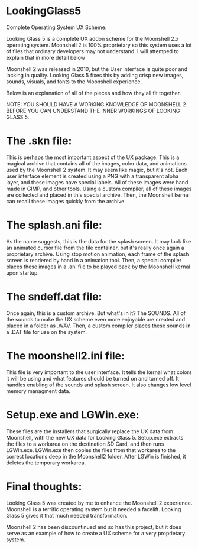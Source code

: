 # LookingGlass5
Complete Operating System UX Scheme.

Looking Glass 5 is a complete UX addon scheme for the Moonshell 2.x operating system. Moonshell 2 is 100% proprietary so this
system uses a lot of files that ordinary developers may not understand. I will attemped to explain that in more detail below

Moonshell 2 was released in 2010, but the User interface is quite poor and lacking in quality. Looking Glass 5 fixes this by
adding crisp new images, sounds, visuals, and fonts to the Moonshell experience.

Below is an explanation of all of the pieces and how they all fit together.

NOTE: YOU SHOULD HAVE A WORKING KNOWLEDGE OF MOONSHELL 2 BEFORE YOU CAN UNDERSTAND THE INNER WORKINGS OF LOOKING GLASS 5.

# The .skn file:

This is perhaps the most important aspect of the UX package. This is a magical archive that contains all of the images, color 
data, and animations used by the Moonshell 2 system. It may seem like magic, but it's not. Each user interface element is created using a PNG with a transparent alpha layer, and these images have special labels. All of these images were hand made in GIMP, and other tools. Using a custom compiler, all of these images are collected and placed in this special archive. Then, the Moonshell kernal can recall these images quickly from the archive. 

# The splash.ani file:

As the name suggests, this is the data for the splash screen. It may look like an animated cursor file from the file container, but it's really once again a proprietary archive. Using stop motion animation, each frame of the splash screen is rendered by hand in a animation tool. Then, a special compiler places these images in a .ani file to be played back by the Moonshell kernal upon startup.

# The sndeff.dat file:

Once again, this is a custom archive. But what's in it? The SOUNDS. All of the sounds to make the UX scheme even more enjoyable are created and placed in a folder as .WAV. Then, a custom compiler places these sounds in a .DAT file for use on the system.


# The moonshell2.ini file:

This file is very important to the user interface. It tells the kernal what colors it will be using and what features should be turned on and turned off. It handles enabling of the sounds and splash screen. It also changes low level memory managment data.


# Setup.exe and LGWin.exe:

These files are the installers that surgically replace the UX data from Moonshell, with the new UX data for Looking Glass 5. Setup.exe extracts the files to a workarea on the destination SD Card, and then runs LGWin.exe. LGWin.exe then copies the files from that workarea to the correct locations deep in the Moonshell2 folder. After LGWin is finished, it deletes the temporary workarea.


# Final thoughts:

Looking Glass 5 was created by me to enhance the Moonshell 2 experience. Moonshell is a terrific operating system but it needed a facelift. Looking Glass 5 gives it that much needed transformation. 

Moonshell 2 has been discountinued and so has this project, but it does serve as an example of how to create a UX scheme for a very proprietary system.
